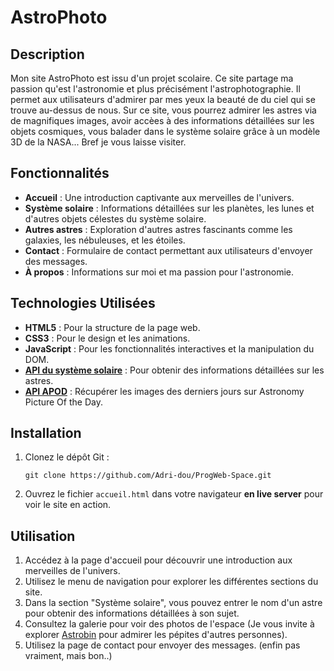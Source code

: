 # AstroPhoto

## Description

Mon site AstroPhoto est issu d'un projet scolaire. Ce site partage ma passion qu'est l'astronomie et plus précisément l'astrophotographie. Il permet aux utilisateurs d'admirer par mes yeux la beauté de du ciel qui se trouve au-dessus de nous. Sur ce site, vous pourrez admirer les astres via de magnifiques images, avoir accèes à des informations détaillées sur les objets cosmiques, vous balader  dans le système solaire grâce à un modèle 3D de la NASA... Bref je vous laisse visiter.

## Fonctionnalités

- **Accueil** : Une introduction captivante aux merveilles de l'univers.
- **Système solaire** : Informations détaillées sur les planètes, les lunes et d'autres objets célestes du système solaire.
- **Autres astres** : Exploration d'autres astres fascinants comme les galaxies, les nébuleuses, et les étoiles.
- **Contact** : Formulaire de contact permettant aux utilisateurs d'envoyer des messages.
- **À propos** : Informations sur moi et ma passion pour l'astronomie.

## Technologies Utilisées

- **HTML5** : Pour la structure de la page web.
- **CSS3** : Pour le design et les animations.
- **JavaScript** : Pour les fonctionnalités interactives et la manipulation du DOM.
- **[API du système solaire](https://api.le-systeme-solaire.net/)** : Pour obtenir des informations détaillées sur les astres.
- **[API APOD](https://apod.nasa.gov/)** : Récupérer les images des derniers jours sur Astronomy Picture Of the Day.

## Installation

1. Clonez le dépôt Git :
   ```
   git clone https://github.com/Adri-dou/ProgWeb-Space.git
   ```
2. Ouvrez le fichier `accueil.html` dans votre navigateur __en live server__ pour voir le site en action.

## Utilisation

1. Accédez à la page d'accueil pour découvrir une introduction aux merveilles de l'univers.
2. Utilisez le menu de navigation pour explorer les différentes sections du site.
3. Dans la section "Système solaire", vous pouvez entrer le nom d'un astre pour obtenir des informations détaillées à son sujet.
4. Consultez la galerie pour voir des photos de l'espace (Je vous invite à explorer [Astrobin](https://welcome.astrobin.com/) pour admirer les pépites d'autres personnes).
5. Utilisez la page de contact pour envoyer des messages. (enfin pas vraiment, mais bon..)
